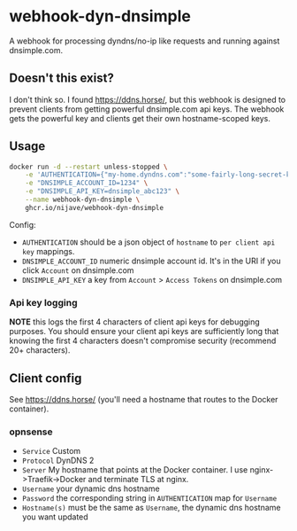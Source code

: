 # webhook-dyn-dnsimple
A webhook for processing dyndns/no-ip like requests and running against dnsimple.com.

## Doesn't this exist?
I don't think so. I found https://ddns.horse/, but this webhook is designed to prevent clients from getting powerful dnsimple.com api keys. The webhook gets the powerful key and clients get their own hostname-scoped keys.

## Usage
```bash
docker run -d --restart unless-stopped \
	-e 'AUTHENTICATION={"my-home.dyndns.com":"some-fairly-long-secret-key"}' \
	-e "DNSIMPLE_ACCOUNT_ID=1234" \
	-e "DNSIMPLE_API_KEY=dnsimple_abc123" \
	--name webhook-dyn-dnsimple \
	ghcr.io/nijave/webhook-dyn-dnsimple
```

Config:
- `AUTHENTICATION` should be a json object of `hostname` to `per client api key` mappings.
- `DNSIMPLE_ACCOUNT_ID` numeric dnsimple account id. It's in the URI if you click `Account` on dnsimple.com
- `DNSIMPLE_API_KEY` a key from `Account` > `Access Tokens` on dnsimple.com

### Api key logging
**NOTE** this logs the first 4 characters of client api keys for debugging purposes. You should ensure your client api keys are sufficiently long that knowing the first 4 characters doesn't compromise security (recommend 20+ characters).

## Client config
See https://ddns.horse/ (you'll need a hostname that routes to the Docker container).

### opnsense
- `Service` Custom
- `Protocol` DynDNS 2
- `Server` My hostname that points at the Docker container. I use nginx->Traefik->Docker and terminate TLS at nginx.
- `Username` your dynamic dns hostname
- `Password` the corresponding string in `AUTHENTICATION` map for `Username`
- `Hostname(s)` must be the same as `Username`, the dynamic dns hostname you want updated